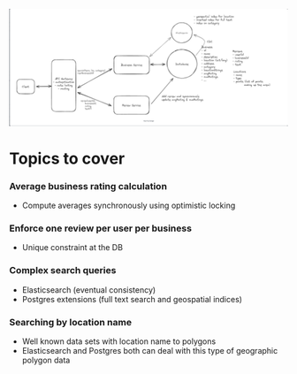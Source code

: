 ![Yelp](images/yelp.png)

# Topics to cover
### Average business rating calculation
  - Compute averages synchronously using optimistic locking

### Enforce one review per user per business
  - Unique constraint at the DB

### Complex search queries
- Elasticsearch (eventual consistency)
- Postgres extensions (full text search and geospatial indices)

### Searching by location name
- Well known data sets with location name to polygons
- Elasticsearch and Postgres both can deal with this type of geographic polygon data
